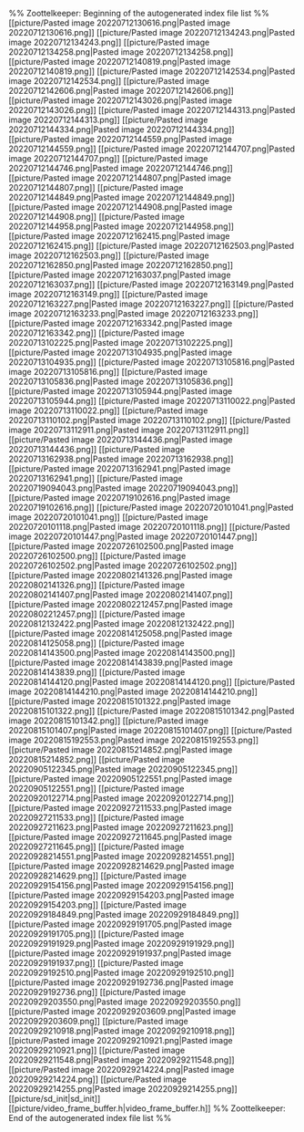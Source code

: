 %% Zoottelkeeper: Beginning of the autogenerated index file list  %%
 [[picture/Pasted image 20220712130616.png|Pasted image 20220712130616.png]]
 [[picture/Pasted image 20220712134243.png|Pasted image 20220712134243.png]]
 [[picture/Pasted image 20220712134258.png|Pasted image 20220712134258.png]]
 [[picture/Pasted image 20220712140819.png|Pasted image 20220712140819.png]]
 [[picture/Pasted image 20220712142534.png|Pasted image 20220712142534.png]]
 [[picture/Pasted image 20220712142606.png|Pasted image 20220712142606.png]]
 [[picture/Pasted image 20220712143026.png|Pasted image 20220712143026.png]]
 [[picture/Pasted image 20220712144313.png|Pasted image 20220712144313.png]]
 [[picture/Pasted image 20220712144334.png|Pasted image 20220712144334.png]]
 [[picture/Pasted image 20220712144559.png|Pasted image 20220712144559.png]]
 [[picture/Pasted image 20220712144707.png|Pasted image 20220712144707.png]]
 [[picture/Pasted image 20220712144746.png|Pasted image 20220712144746.png]]
 [[picture/Pasted image 20220712144807.png|Pasted image 20220712144807.png]]
 [[picture/Pasted image 20220712144849.png|Pasted image 20220712144849.png]]
 [[picture/Pasted image 20220712144908.png|Pasted image 20220712144908.png]]
 [[picture/Pasted image 20220712144958.png|Pasted image 20220712144958.png]]
 [[picture/Pasted image 20220712162415.png|Pasted image 20220712162415.png]]
 [[picture/Pasted image 20220712162503.png|Pasted image 20220712162503.png]]
 [[picture/Pasted image 20220712162850.png|Pasted image 20220712162850.png]]
 [[picture/Pasted image 20220712163037.png|Pasted image 20220712163037.png]]
 [[picture/Pasted image 20220712163149.png|Pasted image 20220712163149.png]]
 [[picture/Pasted image 20220712163227.png|Pasted image 20220712163227.png]]
 [[picture/Pasted image 20220712163233.png|Pasted image 20220712163233.png]]
 [[picture/Pasted image 20220712163342.png|Pasted image 20220712163342.png]]
 [[picture/Pasted image 20220713102225.png|Pasted image 20220713102225.png]]
 [[picture/Pasted image 20220713104935.png|Pasted image 20220713104935.png]]
 [[picture/Pasted image 20220713105816.png|Pasted image 20220713105816.png]]
 [[picture/Pasted image 20220713105836.png|Pasted image 20220713105836.png]]
 [[picture/Pasted image 20220713105944.png|Pasted image 20220713105944.png]]
 [[picture/Pasted image 20220713110022.png|Pasted image 20220713110022.png]]
 [[picture/Pasted image 20220713110102.png|Pasted image 20220713110102.png]]
 [[picture/Pasted image 20220713112911.png|Pasted image 20220713112911.png]]
 [[picture/Pasted image 20220713144436.png|Pasted image 20220713144436.png]]
 [[picture/Pasted image 20220713162938.png|Pasted image 20220713162938.png]]
 [[picture/Pasted image 20220713162941.png|Pasted image 20220713162941.png]]
 [[picture/Pasted image 20220719094043.png|Pasted image 20220719094043.png]]
 [[picture/Pasted image 20220719102616.png|Pasted image 20220719102616.png]]
 [[picture/Pasted image 20220720101041.png|Pasted image 20220720101041.png]]
 [[picture/Pasted image 20220720101118.png|Pasted image 20220720101118.png]]
 [[picture/Pasted image 20220720101447.png|Pasted image 20220720101447.png]]
 [[picture/Pasted image 20220726102500.png|Pasted image 20220726102500.png]]
 [[picture/Pasted image 20220726102502.png|Pasted image 20220726102502.png]]
 [[picture/Pasted image 20220802141326.png|Pasted image 20220802141326.png]]
 [[picture/Pasted image 20220802141407.png|Pasted image 20220802141407.png]]
 [[picture/Pasted image 20220802212457.png|Pasted image 20220802212457.png]]
 [[picture/Pasted image 20220812132422.png|Pasted image 20220812132422.png]]
 [[picture/Pasted image 20220814125058.png|Pasted image 20220814125058.png]]
 [[picture/Pasted image 20220814143500.png|Pasted image 20220814143500.png]]
 [[picture/Pasted image 20220814143839.png|Pasted image 20220814143839.png]]
 [[picture/Pasted image 20220814144120.png|Pasted image 20220814144120.png]]
 [[picture/Pasted image 20220814144210.png|Pasted image 20220814144210.png]]
 [[picture/Pasted image 20220815101322.png|Pasted image 20220815101322.png]]
 [[picture/Pasted image 20220815101342.png|Pasted image 20220815101342.png]]
 [[picture/Pasted image 20220815101407.png|Pasted image 20220815101407.png]]
 [[picture/Pasted image 20220815192553.png|Pasted image 20220815192553.png]]
 [[picture/Pasted image 20220815214852.png|Pasted image 20220815214852.png]]
 [[picture/Pasted image 20220905122345.png|Pasted image 20220905122345.png]]
 [[picture/Pasted image 20220905122551.png|Pasted image 20220905122551.png]]
 [[picture/Pasted image 20220920122714.png|Pasted image 20220920122714.png]]
 [[picture/Pasted image 20220927211533.png|Pasted image 20220927211533.png]]
 [[picture/Pasted image 20220927211623.png|Pasted image 20220927211623.png]]
 [[picture/Pasted image 20220927211645.png|Pasted image 20220927211645.png]]
 [[picture/Pasted image 20220928214551.png|Pasted image 20220928214551.png]]
 [[picture/Pasted image 20220928214629.png|Pasted image 20220928214629.png]]
 [[picture/Pasted image 20220929154156.png|Pasted image 20220929154156.png]]
 [[picture/Pasted image 20220929154203.png|Pasted image 20220929154203.png]]
 [[picture/Pasted image 20220929184849.png|Pasted image 20220929184849.png]]
 [[picture/Pasted image 20220929191705.png|Pasted image 20220929191705.png]]
 [[picture/Pasted image 20220929191929.png|Pasted image 20220929191929.png]]
 [[picture/Pasted image 20220929191937.png|Pasted image 20220929191937.png]]
 [[picture/Pasted image 20220929192510.png|Pasted image 20220929192510.png]]
 [[picture/Pasted image 20220929192736.png|Pasted image 20220929192736.png]]
 [[picture/Pasted image 20220929203550.png|Pasted image 20220929203550.png]]
 [[picture/Pasted image 20220929203609.png|Pasted image 20220929203609.png]]
 [[picture/Pasted image 20220929210918.png|Pasted image 20220929210918.png]]
 [[picture/Pasted image 20220929210921.png|Pasted image 20220929210921.png]]
 [[picture/Pasted image 20220929211548.png|Pasted image 20220929211548.png]]
 [[picture/Pasted image 20220929214224.png|Pasted image 20220929214224.png]]
 [[picture/Pasted image 20220929214255.png|Pasted image 20220929214255.png]]
 [[picture/sd_init|sd_init]]
 [[picture/video_frame_buffer.h|video_frame_buffer.h]]
%% Zoottelkeeper: End of the autogenerated index file list  %%
